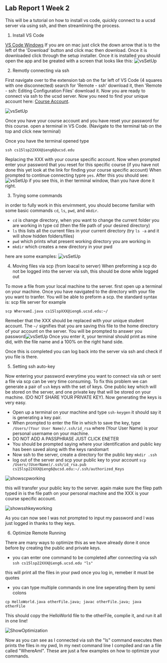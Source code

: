 ## Lab Report 1 Week 2
This will be a tutorial on how to install vs code, quickly connect to a ucsd server via using ssh, and then streamlining the process.
1. Install VS Code

[VS Code Windows](https://code.visualstudio.com/)
 If you are on mac just click the down arrow that is to the left of the 'Download' button and click mac then download. Once it is downloaded click through the setup installer. Once it is installed you should open the app and be greated with a screen that looks like this:
 ![vsSetUp](https://rwalsh299.github.io/cse15l-lab-reports/vsSetUp.png)

  2. Remotly connecting via ssh

First navigate over to the extension tab on the far left of VS Code (4 squares with one disconnected) search for 'Remote - ssh' download it, then 'Remote - ssh: Editing Configuration Files' download it. Now you are ready to connect via ssh to the ucsd server. Now you need to find your unique account here: [Course Account](https://sdacs.ucsd.edu/~icc/index.php).

![vsSetUp](https://rwalsh299.github.io/cse15l-lab-reports/vsExtensionsandTerminal.png)

Once you have your course account and you have reset your password for this course. open a terminal in VS Code. (Navigate to the terminal tab on the top and click new terminal)

Once you have the terminal opened type

`ssh cs15lsp22XXX@ieng6@ucsd.edu`

Replacing the XXX with your course specific account. Now when prompted enter your password that you reset for this specific course (if you have not done this yet look at the link for finding your course specific account) When prompted to continue connecting typre `yes`. After this you should see:
![vsSetUp](https://rwalsh299.github.io/cse15l-lab-reports/sshWorking.png) if you see this, in ther terminal window, than you have done it right.

3. Trying some commands

in order to fully work in this envirnment, you should become familiar with some basic commands `cd`, `ls`, `pwd`, and `mkdir`. 
* `cd` is change directory, when you want to change the current folder you are working in type cd (then the file path of your desired directory)
* `ls` this lists all the current files in your current directory (try `ls -a` and it will show hidden folders/files)
* `pwd` which prints what present working directory you are working in
* `mkdir` which creates a new directory in your pwd

here are some examples: ![vsSetUp](https://rwalsh299.github.io/cse15l-lab-reports/commands.png)

4. Moving files via scp (from loacal to server)
When preforming a scp do not be logged into the server via ssh, this should be done while logged out

To move a file from your local machine to the server. first open up a terminal on your machine. Once you have navigated to the directory with your file you want to tranfer. You will be able to preform a scp. the standard syntax is: scp file server for example
 
 `scp WhereamI.java cs15lspXXX@ieng6.ucsd.edu:~/`
 
Remeber that the XXX should be replaced with your unique student account. The `~/` signifies that you are saving this file to the home directory of your account on the server. You will be prompted to answer you password![vsSetUp](https://rwalsh299.github.io/cse15l-lab-reports/newfiletransfer.png) Once you enter it, your terminal should print as mine did, with the file name and a 100% on the right hand side.

Once this is completed you can log back into the server via ssh and check if you file is there. 

5. Setting ssh auto-key

Now entering your password everytime you want to connect via ssh or sent a file via scp can be very time consuming. To fix this problem we can generate a pair of `ssh` keys with the set of keys. One public key which will be stored on the server, and one private key that will be stored on your machine. (DO NOT SHARE YOUR PRIVATE KEY). Now generating the keys is very easy.
* Open up a terminal on your machine and type `ssh-keygen` it should say it is generating a key pair.
* When prompted to enter the file in which to save the key, type `/Users/(Your User Name)/.ssh/id_rsa` where (Your User Name) is your personal username on your machine.
* DO NOT ADD A PASSPHRASE JUST CLICK ENETER
* You should be prompted saying where your identification and public key has been saved along with the keys randomart
* Now ssh to the server, create a directory for the public key `mkdir .ssh`
* log out of the server and scp your public key to your account
`scp /Users/(UserName)/.ssh/id_rsa.pub cs15lsp22XXX@ieng6@ucsd.edu:~/.ssh/authorized_Keys`

![showscpworking](https://rwalsh299.github.io/cse15l-lab-reports/scp_key.png)

this will transfer your public key to the server. again make sure the filep path typed in is the file path on your personal machine and the XXX is your course specific account. 

![showsshkeyworking](https://rwalsh299.github.io/cse15l-lab-reports/keyworking.png)

As you can now see I was not prompted to input my password and I was just logged in thanks to they keys. 

6. Optimize Remote Running

There are many ways to optimize this as we have already done it once before by creating the public and private keys. 

* you can enter one command to be completed after connecting via ssh `ssh cs15lsp22XXX@ieng6.ucsd.edu "ls"`

this will print all the files in your pwd once you log in, remeber it must be quotes

* you can type multiple commands in one line seperating them by semi colons 

`cp HelloWorld.java otherFile.java; javac otherFile.java; java otherFile`

This should copy the HelloWorld file to the otherFile, complie it, and run it all in one line!

![ShowOptimization](https://rwalsh299.github.io/cse15l-lab-reports/makingitbetter.png)

Now as you can see as I connected via ssh the "ls" command executes then prints the files in my pwd, In my next command line I compiled and ran a file called "WhereAmI". These are just a few examples on how to optimize your commands. 
